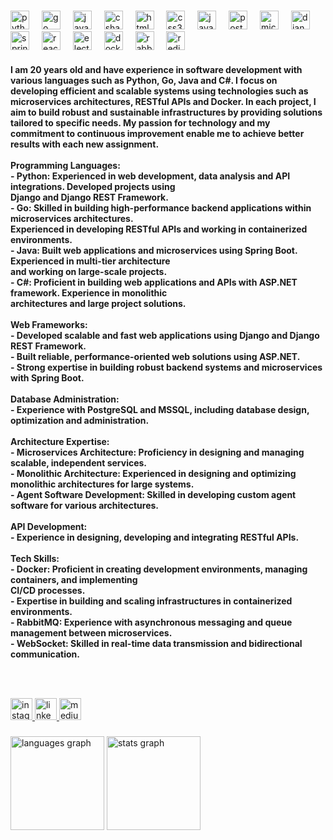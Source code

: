 ###

<div align="left">
  <img src="https://cdn.jsdelivr.net/gh/devicons/devicon/icons/python/python-original.svg" height="30" alt="python logo"  />
  <img width="12" />
  <img src="https://cdn.jsdelivr.net/gh/devicons/devicon/icons/go/go-original.svg" height="30" alt="go logo"  />
  <img width="12" />
  <img src="https://cdn.jsdelivr.net/gh/devicons/devicon/icons/java/java-original.svg" height="30" alt="java logo"  />
  <img width="12" />
  <img src="https://cdn.jsdelivr.net/gh/devicons/devicon/icons/csharp/csharp-original.svg" height="30" alt="csharp logo"  />
  <img width="12" />
  <img src="https://cdn.jsdelivr.net/gh/devicons/devicon/icons/html5/html5-original.svg" height="30" alt="html5 logo"  />
  <img width="12" />
  <img src="https://cdn.jsdelivr.net/gh/devicons/devicon/icons/css3/css3-original.svg" height="30" alt="css3 logo"  />
  <img width="12" />
  <img src="https://cdn.jsdelivr.net/gh/devicons/devicon/icons/javascript/javascript-original.svg" height="30" alt="javascript logo"  />
  <img width="12" />
  <img src="https://cdn.jsdelivr.net/gh/devicons/devicon/icons/postgresql/postgresql-original.svg" height="30" alt="postgresql logo"  />
  <img width="12" />
  <img src="https://cdn.jsdelivr.net/gh/devicons/devicon/icons/microsoftsqlserver/microsoftsqlserver-plain.svg" height="30" alt="microsoftsqlserver logo"  />
  <img width="12" />
  <img src="https://cdn.jsdelivr.net/gh/devicons/devicon/icons/django/django-plain.svg" height="30" alt="django logo"  />
  <img width="12" />
  <img src="https://cdn.jsdelivr.net/gh/devicons/devicon/icons/spring/spring-original.svg" height="30" alt="spring logo"  />
  <img width="12" />
  <img src="https://cdn.jsdelivr.net/gh/devicons/devicon/icons/react/react-original.svg" height="30" alt="react logo"  />
  <img width="12" />
  <img src="https://cdn.jsdelivr.net/gh/devicons/devicon/icons/electron/electron-original.svg" height="30" alt="electron logo"  />
  <img width="12" />
  <img src="https://cdn.jsdelivr.net/gh/devicons/devicon/icons/docker/docker-original.svg" height="30" alt="docker logo"  />
  <img width="12" />
  <img src="https://cdn.simpleicons.org/rabbitmq/FF6600" height="30" alt="rabbitmq logo"  />
  <img width="12" />
  <img src="https://cdn.jsdelivr.net/gh/devicons/devicon/icons/redis/redis-original.svg" height="30" alt="redis logo"  />
</div>

<h4 align="left">I am 20 years old and have experience in software development with various languages such as Python, Go, Java and C#. I focus on developing efficient and scalable systems using technologies such as microservices architectures, RESTful APIs and Docker. In each project, I aim to build robust and sustainable infrastructures by providing solutions tailored to specific needs. My passion for technology and my commitment to continuous improvement enable me to achieve better results with each new assignment.<br><br>Programming Languages:<br>- Python: Experienced in web development, data analysis and API integrations. Developed projects using <br> Django and Django REST Framework.<br>- Go: Skilled in building high-performance backend applications within microservices architectures. <br> Experienced in developing RESTful APIs and working in containerized environments.<br>- Java: Built web applications and microservices using Spring Boot. Experienced in multi-tier architecture <br> and working on large-scale projects.<br>- C#: Proficient in building web applications and APIs with ASP.NET framework. Experience in monolithic <br> architectures and large project solutions.<br><br>Web Frameworks:<br>- Developed scalable and fast web applications using Django and Django REST Framework.<br>- Built reliable, performance-oriented web solutions using ASP.NET.<br>- Strong expertise in building robust backend systems and microservices with Spring Boot.<br><br>Database Administration:<br>- Experience with PostgreSQL and MSSQL, including database design, optimization and administration.<br><br>Architecture Expertise:<br>- Microservices Architecture: Proficiency in designing and managing scalable, independent services.<br>- Monolithic Architecture: Experienced in designing and optimizing monolithic architectures for large systems.<br>- Agent Software Development: Skilled in developing custom agent software for various architectures.<br><br>API Development:<br>- Experience in designing, developing and integrating RESTful APIs.<br><br>Tech Skills:<br>- Docker: Proficient in creating development environments, managing containers, and implementing <br> CI/CD processes.<br>- Expertise in building and scaling infrastructures in containerized environments.<br>- RabbitMQ: Experience with asynchronous messaging and queue management between microservices.<br>- WebSocket: Skilled in real-time data transmission and bidirectional communication.</h4>

###

<br clear="both">

###

<div align="left">
  <a href="https://www.instagram.com/atahan_pyrz/" target="_blank">
    <img src="https://img.shields.io/static/v1?message=Instagram&logo=instagram&label=&color=E4405F&logoColor=white&labelColor=&style=for-the-badge" height="35" alt="instagram logo"  />
  </a>
  <a href="https://www.linkedin.com/in/atahan-poyraz-5042252a4/" target="_blank">
    <img src="https://img.shields.io/static/v1?message=LinkedIn&logo=linkedin&label=&color=0077B5&logoColor=white&labelColor=&style=for-the-badge" height="35" alt="linkedin logo"  />
  </a>
  <a href="https://medium.com/@atahanpoyraz" target="_blank">
    <img src="https://img.shields.io/static/v1?message=Medium&logo=medium&label=&color=12100E&logoColor=white&labelColor=&style=for-the-badge" height="35" alt="medium logo"  />
  </a>
</div>

###

<div align="left">
  <img src="https://github-readme-stats.vercel.app/api/top-langs?username=AtahanPoyraz&locale=en&hide_title=false&layout=compact&card_width=320&langs_count=5&theme=highcontrast&hide_border=true&order=2" height="150" alt="languages graph"  />
  <img src="https://github-readme-stats.vercel.app/api?username=AtahanPoyraz&hide_title=false&hide_rank=true&show_icons=true&include_all_commits=true&count_private=true&disable_animations=false&theme=highcontrast&locale=en&hide_border=true&order=1" height="150" alt="stats graph"  />
</div>

<br clear="both">


###
